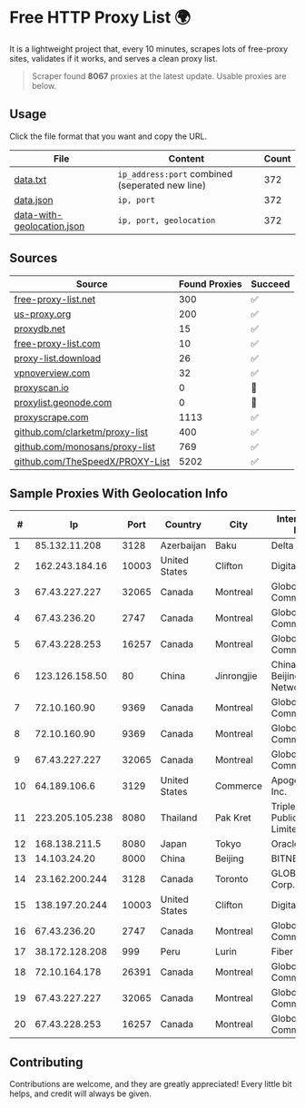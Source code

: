 
# Free HTTP Proxy List 🌍

It is a lightweight project that, every 10 minutes, scrapes lots of free-proxy sites, validates if it works, and serves a clean proxy list.


> Scraper found **8067** proxies at the latest update. Usable proxies are below.

## Usage

Click the file format that you want and copy the URL.


|File|Content|Count|
|----|-------|-----|
|[data.txt](https://raw.githubusercontent.com/themiralay/Proxy-List-World/master/data.txt)|`ip_address:port` combined (seperated new line)|372|
|[data.json](https://raw.githubusercontent.com/themiralay/Proxy-List-World/master/data.json)|`ip, port`|372|
|[data-with-geolocation.json](https://raw.githubusercontent.com/themiralay/Proxy-List-World/master/data-with-geolocation.json)|`ip, port, geolocation`|372|

## Sources

|Source|Found Proxies|Succeed|
|------|-------------|-------|
|[free-proxy-list.net](https://free-proxy-list.net)|300|✅|
|[us-proxy.org](https://www.us-proxy.org)|200|✅|
|[proxydb.net](http://proxydb.net)|15|✅|
|[free-proxy-list.com](https://free-proxy-list.com/?page=&port=&type%5B%5D=http&type%5B%5D=https&up_time=0&search=Search)|10|✅|
|[proxy-list.download](https://www.proxy-list.download/HTTP)|26|✅|
|[vpnoverview.com](https://vpnoverview.com/privacy/anonymous-browsing/free-proxy-servers)|32|✅|
|[proxyscan.io](https://www.proxyscan.io)|0|🚫|
|[proxylist.geonode.com](https://proxylist.geonode.com/api/proxy-list?limit=300&page=1&sort_by=lastChecked&sort_type=desc&protocols=http,https)|0|🚫|
|[proxyscrape.com](https://api.proxyscrape.com/v2/?request=displayproxies&protocol=http&timeout=10000&country=all&ssl=all&anonymity=all)|1113|✅|
|[github.com/clarketm/proxy-list](https://raw.githubusercontent.com/clarketm/proxy-list/master/proxy-list-raw.txt)|400|✅|
|[github.com/monosans/proxy-list](https://raw.githubusercontent.com/monosans/proxy-list/main/proxies/http.txt)|769|✅|
|[github.com/TheSpeedX/PROXY-List](https://raw.githubusercontent.com/TheSpeedX/PROXY-List/master/http.txt)|5202|✅|


## Sample Proxies With Geolocation Info

|#|Ip|Port|Country|City|Internet Service Provider|
|-|--|----|-------|----|-------------------------|
|1|85.132.11.208|3128|Azerbaijan|Baku|Delta|
|2|162.243.184.16|10003|United States|Clifton|DigitalOcean, LLC|
|3|67.43.227.227|32065|Canada|Montreal|GloboTech Communications|
|4|67.43.236.20|2747|Canada|Montreal|GloboTech Communications|
|5|67.43.228.253|16257|Canada|Montreal|GloboTech Communications|
|6|123.126.158.50|80|China|Jinrongjie|China Unicom Beijing Province Network|
|7|72.10.160.90|9369|Canada|Montreal|GloboTech Communications|
|8|72.10.160.90|9369|Canada|Montreal|GloboTech Communications|
|9|67.43.227.227|32065|Canada|Montreal|GloboTech Communications|
|10|64.189.106.6|3129|United States|Commerce|Apogee Telecom Inc.|
|11|223.205.105.238|8080|Thailand|Pak Kret|Triple T Broadband Public Company Limited|
|12|168.138.211.5|8080|Japan|Tokyo|Oracle Corporation|
|13|14.103.24.20|8000|China|Beijing|BITNET|
|14|23.162.200.244|3128|Canada|Toronto|GLOBALTELEHOST Corp.|
|15|138.197.20.244|10003|United States|Clifton|DigitalOcean, LLC|
|16|67.43.236.20|2747|Canada|Montreal|GloboTech Communications|
|17|38.172.128.208|999|Peru|Lurin|Fiber Digital S.R.L|
|18|72.10.164.178|26391|Canada|Montreal|GloboTech Communications|
|19|67.43.227.227|32065|Canada|Montreal|GloboTech Communications|
|20|67.43.228.253|16257|Canada|Montreal|GloboTech Communications|



## Contributing

Contributions are welcome, and they are greatly appreciated! Every
little bit helps, and credit will always be given.

